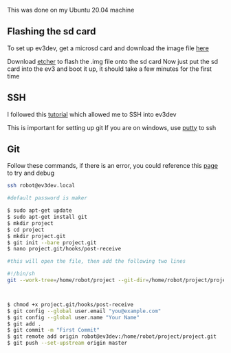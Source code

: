This was done on my Ubuntu 20.04 machine

## Flashing the sd card
To set up ev3dev, get a microsd card and download the image file [here](https://www.ev3dev.org/downloads/)

Download [etcher](https://www.etcher.net/) to flash the .img file onto the sd card
Now just put the sd card into the ev3 and boot it up, it should take a few minutes for the first time

## SSH
I followed this [tutorial](https://www.ev3dev.org/docs/tutorials/connecting-to-the-internet-via-usb/) which allowed me to SSH into ev3dev

This is important for setting up git
If you are on windows, use [putty](https://www.putty.org/) to ssh

## Git
Follow these commands, if there is an error, you could reference this [page](https://www.ev3dev.org/docs/tutorials/setting-up-python-pycharm/) to try and debug

```bash
ssh robot@ev3dev.local

#default password is maker

$ sudo apt-get update
$ sudo apt-get install git
$ mkdir project
$ cd project
$ mkdir project.git
$ git init --bare project.git
$ nano project.git/hooks/post-receive

#this will open the file, then add the following two lines

#!/bin/sh
git --work-tree=/home/robot/project --git-dir=/home/robot/project/project.git checkout -f



$ chmod +x project.git/hooks/post-receive
$ git config --global user.email "you@example.com"
$ git config --global user.name "Your Name"
$ git add .
$ git commit -m "First Commit"
$ git remote add origin robot@ev3dev:/home/robot/project/project.git
$ git push --set-upstream origin master
```
